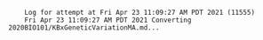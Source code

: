         Log for attempt at Fri Apr 23 11:09:27 AM PDT 2021 (11555)
        Fri Apr 23 11:09:27 AM PDT 2021 Converting 2020BIO101/KBxGeneticVariationMA.md...
